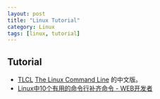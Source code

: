 ```yaml
---
layout: post
title: "Linux Tutorial"
category: Linux
tags: [linux, tutorial]
--- 
```


## Tutorial

- [TLCL](http://billie66.github.io/TLCL/book/zh/) [The Linux Command Line](http://linuxcommand.org/) 的中文版。
- [Linux中10个有用的命令行补齐命令 - WEB开发者](http://www.admin10000.com/document/4172.html)